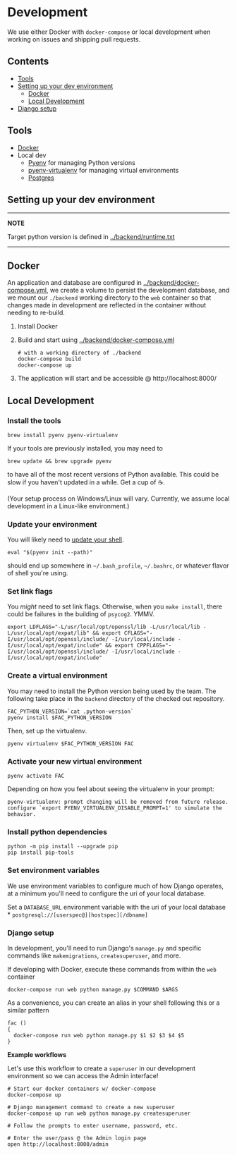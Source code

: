 # Development

We use either Docker with `docker-compose` or local development when working on issues and shipping pull requests.
## Contents

* [Tools](#tools)
* [Setting up your dev environment](#setting-up-your-dev-environment)
  * [Docker](#docker)
  * [Local Development](#local-development)
* [Django setup](#django-setup)

## Tools

* [Docker](https://docker.com)
* Local dev
  * [Pyenv](https://github.com/pyenv) for managing Python versions
  * [pyenv-virtualenv](https://github.com/pyenv/pyenv-virtualenv) for managing virtual environments
  * [Postgres](https://www.postgresql.org/)

## Setting up your dev environment

---
**NOTE**

Target python version is defined in [../backend/runtime.txt](../backend/runtime.txt)

---

## Docker

An application and database are configured in [../backend/docker-compose.yml](../backend/docker-compose.yml), we create a volume to persist the development database, and we mount our `./backend` working directory to the `web` container so that changes made in development are reflected in the container without needing to re-build.

1. Install Docker
2. Build and start using [../backend/docker-compose.yml](../backend/docker-compose.yml)

    ```shell
    # with a working directory of ./backend
    docker-compose build
    docker-compose up
    ```

3. The application will start and be accessible @ http://localhost:8000/


## Local Development
### Install the tools

`brew install pyenv pyenv-virtualenv`

If your tools are previously installed, you may need to

`brew update && brew upgrade pyenv`

to have all of the most recent versions of Python available. This could be slow if you haven't updated in a while. Get a cup of ☕.

(Your setup process on Windows/Linux will vary. Currently, we assume local development in a Linux-like environment.)

### Update your environment

You will likely need to [update your shell](https://stackoverflow.com/questions/33321312/cannot-switch-python-with-pyenv).

```
eval "$(pyenv init --path)"
```

should end up somewhere in `~/.bash_profile`, `~/.bashrc`, or whatever flavor of shell you're using.

### Set link flags

You *might* need to set link flags. Otherwise, when you `make install`, there could be failures in the building of `psycog2`. YMMV.

```
export LDFLAGS="-L/usr/local/opt/openssl/lib -L/usr/local/lib -L/usr/local/opt/expat/lib" && export CFLAGS="-I/usr/local/opt/openssl/include/ -I/usr/local/include -I/usr/local/opt/expat/include" && export CPPFLAGS="-I/usr/local/opt/openssl/include/ -I/usr/local/include -I/usr/local/opt/expat/include"
```

### Create a virtual environment

You may need to install the Python version being used by the team. The following take place in the `backend` directory of the checked out repository.

```
FAC_PYTHON_VERSION=`cat .python-version`
pyenv install $FAC_PYTHON_VERSION
```

Then, set up the virtualenv.

`pyenv virtualenv $FAC_PYTHON_VERSION FAC`

### Activate your new virtual environment

`pyenv activate FAC`

Depending on how you feel about seeing the virtualenv in your prompt:

```
pyenv-virtualenv: prompt changing will be removed from future release. configure `export PYENV_VIRTUALENV_DISABLE_PROMPT=1' to simulate the behavior.
```

### Install python dependencies

```
python -m pip install --upgrade pip
pip install pip-tools
```

### Set environment variables

We use environment variables to configure much of how Django operates, at a minimum you'll need to configure the uri of your local database.

Set a `DATABASE_URL` environment variable with the uri of your local database
    *  `postgresql://[userspec@][hostspec][/dbname]`


### Django setup

In development, you'll need to run Django's `manage.py` and specific commands like `makemigrations`, `createsuperuser`, and more.

If developing with Docker, execute these commands from within the `web` container


```shell
docker-compose run web python manage.py $COMMAND $ARGS
```

As a convenience, you can create an alias in your shell following this or a similar pattern
```shell
fac ()
{
  docker-compose run web python manage.py $1 $2 $3 $4 $5
}
```

**Example workflows**

Let's use this workflow to create a `superuser` in our development environment so we can access the Admin interface!


```shell
# Start our docker containers w/ docker-compose
docker-compose up

# Django management command to create a new superuser
docker-compose up run web python manage.py createsuperuser

# Follow the prompts to enter username, password, etc.

# Enter the user/pass @ the Admin login page
open http://localhost:8000/admin
```
